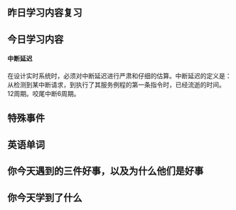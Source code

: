 ## 昨日学习内容复习
## 今日学习内容
#### 中断延迟
在设计实时系统时，必须对中断延迟进行严肃和仔细的估算。中断延迟的定义是：从检测到某中断请求，到执行了其服务例程的第一条指令时，已经流逝的时间。12周期。咬尾中断6周期。
## 特殊事件
## 英语单词
## 你今天遇到的三件好事，以及为什么他们是好事
## 你今天学到了什么